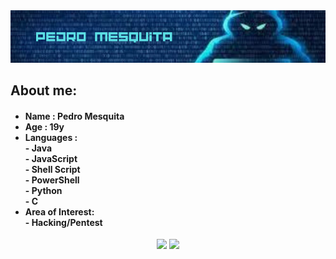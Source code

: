 <div align="center">
  <img src='./bannergit.png'>
</div>
<h2> About me: </h2>
<h4>
  <ul>
    <li> Name : Pedro Mesquita </li>
    <li> Age : 19y
    <li> Languages :<br>- Java <br>-  JavaScript <br>- Shell Script <br>- PowerShell <br>- Python <br>- C</li> 
    <li> Area of Interest:
       <br>- Hacking/Pentest
    </li>
  </ul>
</h4>
 <div align="center">
  <img src='https://github-readme-stats.vercel.app/api?username=PedroMesquitaFilho&theme=tokyonight' width="50%">
  <img src='https://github-readme-stats.vercel.app/api/top-langs/?username=PedroMesquitaFilho&layout=compact&theme=tokyonight' width="43%">
</div>


